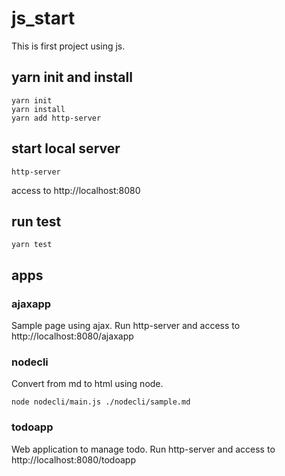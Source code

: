 # js_start
This is first project using js.

## yarn init and install

```
yarn init
yarn install
yarn add http-server
```

## start local server

```
http-server
```
access to http://localhost:8080

## run test

```
yarn test
```

## apps

### ajaxapp
Sample page using ajax.
Run http-server and access to http://localhost:8080/ajaxapp

### nodecli
Convert from md to html using node.

```
node nodecli/main.js ./nodecli/sample.md
```

### todoapp
Web application to manage todo.
Run http-server and access to http://localhost:8080/todoapp
